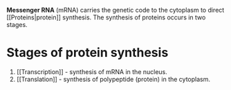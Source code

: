 **Messenger RNA** (mRNA) carries the genetic code to the cytoplasm to direct [[Proteins|protein]] synthesis. The synthesis of proteins occurs in two stages.

# Stages of protein synthesis
1. [[Transcription]] - synthesis of mRNA in the nucleus.
2. [[Translation]] - synthesis of polypeptide (protein) in the cytoplasm.


